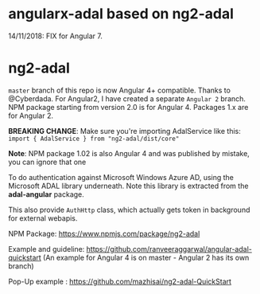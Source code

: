 # angularx-adal based on ng2-adal

14/11/2018: FIX for Angular 7.

# ng2-adal

`master` branch of this repo is now Angular 4+ compatible. Thanks to @Cyberdada.
For Angular2, I have created a separate `Angular 2` branch. NPM package starting from version 2.0 is for Angular 4. Packages 1.x are for Angular 2.

**BREAKING CHANGE**: Make sure you're importing AdalService like this: `import { AdalService } from "ng2-adal/dist/core"`

**Note**: NPM package 1.02 is also Angular 4 and was published by mistake, you can ignore that one


To do authentication against Microsoft Windows Azure AD, using the Microsoft ADAL library underneath. Note this library is extracted from the <b>adal-angular</b> package.

This also provide `AuthHttp` class, which actually gets token in background for external webapis.

NPM Package: https://www.npmjs.com/package/ng2-adal

Example and guideline: 
https://github.com/ranveeraggarwal/angular-adal-quickstart (An example for Angular 4 is on master - Angular 2 has its own branch)

Pop-Up example : https://github.com/mazhisai/ng2-adal-QuickStart
